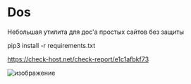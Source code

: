 # Dos
Небольшая утилита для дос'a простых сайтов без защиты

pip3 install -r requirements.txt 

https://check-host.net/check-report/e1c1afbkf73

![изображение](https://user-images.githubusercontent.com/122120136/211093253-404da1d1-c161-47bf-b37b-9727f627b361.png)


